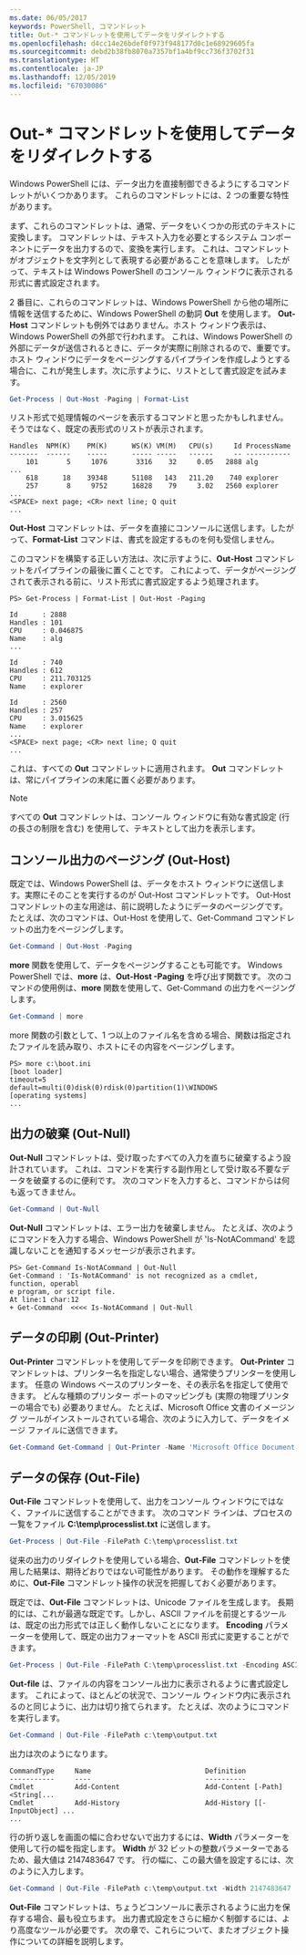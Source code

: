 ```yaml
---
ms.date: 06/05/2017
keywords: PowerShell, コマンドレット
title: Out-* コマンドレットを使用してデータをリダイレクトする
ms.openlocfilehash: d4cc14e26bdef0f973f948177d0c1e68929605fa
ms.sourcegitcommit: debd2b38fb8070a7357bf1a4bf9cc736f3702f31
ms.translationtype: HT
ms.contentlocale: ja-JP
ms.lasthandoff: 12/05/2019
ms.locfileid: "67030086"
---
```

# <a name="redirecting-data-with-out--cmdlets"></a>Out-* コマンドレットを使用してデータをリダイレクトする

Windows PowerShell には、データ出力を直接制御できるようにするコマンドレットがいくつかあります。 これらのコマンドレットには、2 つの重要な特性があります。

まず、これらのコマンドレットは、通常、データをいくつかの形式のテキストに変換します。 コマンドレットは、テキスト入力を必要とするシステム コンポーネントにデータを出力するので、変換を実行します。 これは、コマンドレットがオブジェクトを文字列として表現する必要があることを意味します。 したがって、テキストは Windows PowerShell のコンソール ウィンドウに表示される形式に書式設定されます。

2 番目に、これらのコマンドレットは、Windows PowerShell から他の場所に情報を送信するために、Windows PowerShell の動詞 **Out** を使用します。 **Out-Host** コマンドレットも例外ではありません。ホスト ウィンドウ表示は、Windows PowerShell の外部で行われます。 これは、Windows PowerShell の外部にデータが送信されるときに、データが実際に削除されるので、重要です。 ホスト ウィンドウにデータをページングするパイプラインを作成しようとする場合に、これが発生します。次に示すように、リストとして書式設定を試みます。

```powershell
Get-Process | Out-Host -Paging | Format-List
```

リスト形式で処理情報のページを表示するコマンドと思ったかもしれません。 そうではなく、既定の表形式のリストが表示されます。

```output
Handles  NPM(K)    PM(K)      WS(K) VM(M)   CPU(s)     Id ProcessName
-------  ------    -----      ----- -----   ------     -- -----------
    101       5     1076       3316    32     0.05   2888 alg
...
    618      18    39348      51108   143   211.20    740 explorer
    257       8     9752      16828    79     3.02   2560 explorer
...
<SPACE> next page; <CR> next line; Q quit
...
```

**Out-Host** コマンドレットは、データを直接にコンソールに送信します。したがって、**Format-List** コマンドは、書式を設定するものを何も受信しません。

このコマンドを構築する正しい方法は、次に示すように、**Out-Host** コマンドレットをパイプラインの最後に置くことです。 これによって、データがページングされて表示される前に、リスト形式に書式設定するよう処理されます。

```
PS> Get-Process | Format-List | Out-Host -Paging

Id      : 2888
Handles : 101
CPU     : 0.046875
Name    : alg
...

Id      : 740
Handles : 612
CPU     : 211.703125
Name    : explorer

Id      : 2560
Handles : 257
CPU     : 3.015625
Name    : explorer
...
<SPACE> next page; <CR> next line; Q quit
...
```

これは、すべての **Out** コマンドレットに適用されます。 **Out** コマンドレットは、常にパイプラインの末尾に置く必要があります。

> [!NOTE]
> すべての **Out** コマンドレットは、コンソール ウィンドウに有効な書式設定 (行の長さの制限を含む) を使用して、テキストとして出力を表示します。

## <a name="paging-console-output-out-host"></a>コンソール出力のページング (Out-Host)

既定では、Windows PowerShell は、データをホスト ウィンドウに送信します。実際にそのことを実行するのが Out-Host コマンドレットです。 Out-Host コマンドレットの主な用途は、前に説明したようにデータのページングです。 たとえば、次のコマンドは、Out-Host を使用して、Get-Command コマンドレットの出力をページングします。

```powershell
Get-Command | Out-Host -Paging
```

**more** 関数を使用して、データをページングすることも可能です。 Windows PowerShell では、**more** は、**Out-Host -Paging** を呼び出す関数です。 次のコマンドの使用例は、**more** 関数を使用して、Get-Command の出力をページングします。

```powershell
Get-Command | more
```

more 関数の引数として、1 つ以上のファイル名を含める場合、関数は指定されたファイルを読み取り、ホストにその内容をページングします。

```
PS> more c:\boot.ini
[boot loader]
timeout=5
default=multi(0)disk(0)rdisk(0)partition(1)\WINDOWS
[operating systems]
...
```

## <a name="discarding-output-out-null"></a>出力の破棄 (Out-Null)

**Out-Null** コマンドレットは、受け取ったすべての入力を直ちに破棄するよう設計されています。 これは、コマンドを実行する副作用として受け取る不要なデータを破棄するのに便利です。 次のコマンドを入力すると、コマンドからは何も返ってきません。

```powershell
Get-Command | Out-Null
```

**Out-Null** コマンドレットは、エラー出力を破棄しません。 たとえば、次のようにコマンドを入力する場合、Windows PowerShell が 'Is-NotACommand' を認識しないことを通知するメッセージが表示されます。

```
PS> Get-Command Is-NotACommand | Out-Null
Get-Command : 'Is-NotACommand' is not recognized as a cmdlet, function, operabl
e program, or script file.
At line:1 char:12
+ Get-Command  <<<< Is-NotACommand | Out-Null
```

## <a name="printing-data-out-printer"></a>データの印刷 (Out-Printer)

**Out-Printer** コマンドレットを使用してデータを印刷できます。 **Out-Printer** コマンドレットは、プリンター名を指定しない場合、通常使うプリンターを使用します。 任意の Windows ベースのプリンターを、その表示名を指定して使用できます。 どんな種類のプリンター ポートのマッピングも (実際の物理プリンターの場合でも) 必要ありません。 たとえば、Microsoft Office 文書のイメージング ツールがインストールされている場合、次のように入力して、データをイメージ ファイルに送信できます。

```powershell
Get-Command Get-Command | Out-Printer -Name 'Microsoft Office Document Image Writer'
```

## <a name="saving-data-out-file"></a>データの保存 (Out-File)

**Out-File** コマンドレットを使用して、出力をコンソール ウィンドウにではなく、ファイルに送信することができます。 次のコマンド ラインは、プロセスの一覧をファイル **C:\\temp\\processlist.txt** に送信します。

```powershell
Get-Process | Out-File -FilePath C:\temp\processlist.txt
```

従来の出力のリダイレクトを使用している場合、**Out-File** コマンドレットを使用した結果は、期待どおりではない可能性があります。 その動作を理解するために、**Out-File** コマンドレット操作の状況を把握しておく必要があります。

既定では、**Out-File** コマンドレットは、Unicode ファイルを生成します。 長期的には、これが最適な既定です。しかし、ASCII ファイルを前提とするツールは、既定の出力形式では正しく動作しないことになります。 **Encoding** パラメーターを使用して、既定の出力フォーマットを ASCII 形式に変更することができます。

```powershell
Get-Process | Out-File -FilePath C:\temp\processlist.txt -Encoding ASCII
```

**Out-file** は、ファイルの内容をコンソール出力に表示されるように書式設定します。 これによって、ほとんどの状況で、コンソール ウィンドウ内に表示されるのと同じように、出力は切り捨てられます。 たとえば、次のようにコマンドを実行します。

```powershell
Get-Command | Out-File -FilePath c:\temp\output.txt
```

出力は次のようになります。

```output
CommandType     Name                            Definition
-----------     ----                            ----------
Cmdlet          Add-Content                     Add-Content [-Path] <String[...
Cmdlet          Add-History                     Add-History [[-InputObject] ...
...
```

行の折り返しを画面の幅に合わせないで出力するには、**Width** パラメーターを使用して行の幅を指定します。 **Width** が 32 ビットの整数パラメーターであるため、最大値は 2147483647 です。 行の幅に、この最大値を設定するには、次のように入力します。

```powershell
Get-Command | Out-File -FilePath c:\temp\output.txt -Width 2147483647
```

**Out-File** コマンドレットは、ちょうどコンソールに表示されるように出力を保存する場合、最も役立ちます。 出力書式設定をさらに細かく制御するには、より高度なツールが必要です。 次の章で、これらについて、またオブジェクト操作についての詳細を説明します。
